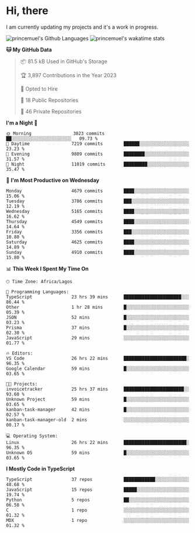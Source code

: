 # Hi, there

<!--
**princemuel/princemuel** is a ✨ _special_ ✨ repository because its `README.md` (this file) appears on your GitHub profile.

Here are some ideas to get you started:

- 🔭 I’m currently working on ...
- 🌱 I’m currently learning ...
- 👯 I’m looking to collaborate on ...
- 🤔 I’m looking for help with ...
- 💬 Ask me about ...
- 📫 How to reach me: ...
- 😄 Pronouns: ...
- ⚡ Fun fact: ...
-->

I am currently updating my projects and it's a work in progress.

![princemuel's Github Languages](https://github-readme-stats.vercel.app/api/top-langs/?username=princemuel&text_color=586069&layout=compact&hide_border=true&title_color=0366d6&count_private=true&include_all_commits=true&theme=tokyonight&show_icons=true)
![princemuel's wakatime stats](https://github-readme-stats.vercel.app/api/wakatime?username=princemuel&text_color=586069&layout=compact&hide_border=true&title_color=0366d6&count_private=true&include_all_commits=true&theme=tokyonight&show_icons=true)

<!--START_SECTION:waka-->
**🐱 My GitHub Data** 

> 📦 81.5 kB Used in GitHub's Storage 
 > 
> 🏆 3,897 Contributions in the Year 2023
 > 
> 💼 Opted to Hire
 > 
> 📜 18 Public Repositories 
 > 
> 🔑 46 Private Repositories 
 > 
**I'm a Night 🦉** 

```text
🌞 Morning                3023 commits        ██░░░░░░░░░░░░░░░░░░░░░░░   09.73 % 
🌆 Daytime                7219 commits        ██████░░░░░░░░░░░░░░░░░░░   23.23 % 
🌃 Evening                9809 commits        ████████░░░░░░░░░░░░░░░░░   31.57 % 
🌙 Night                  11019 commits       █████████░░░░░░░░░░░░░░░░   35.47 % 
```
📅 **I'm Most Productive on Wednesday** 

```text
Monday                   4679 commits        ████░░░░░░░░░░░░░░░░░░░░░   15.06 % 
Tuesday                  3786 commits        ███░░░░░░░░░░░░░░░░░░░░░░   12.19 % 
Wednesday                5165 commits        ████░░░░░░░░░░░░░░░░░░░░░   16.62 % 
Thursday                 4549 commits        ████░░░░░░░░░░░░░░░░░░░░░   14.64 % 
Friday                   3356 commits        ███░░░░░░░░░░░░░░░░░░░░░░   10.80 % 
Saturday                 4625 commits        ████░░░░░░░░░░░░░░░░░░░░░   14.89 % 
Sunday                   4910 commits        ████░░░░░░░░░░░░░░░░░░░░░   15.80 % 
```


📊 **This Week I Spent My Time On** 

```text
🕑︎ Time Zone: Africa/Lagos

💬 Programming Languages: 
TypeScript               23 hrs 39 mins      ██████████████████████░░░   86.44 % 
Other                    1 hr 28 mins        █░░░░░░░░░░░░░░░░░░░░░░░░   05.39 % 
JSON                     52 mins             █░░░░░░░░░░░░░░░░░░░░░░░░   03.23 % 
Prisma                   37 mins             █░░░░░░░░░░░░░░░░░░░░░░░░   02.30 % 
JavaScript               29 mins             ░░░░░░░░░░░░░░░░░░░░░░░░░   01.77 % 

🔥 Editors: 
VS Code                  26 hrs 22 mins      ████████████████████████░   96.35 % 
Google Calendar          59 mins             █░░░░░░░░░░░░░░░░░░░░░░░░   03.65 % 

🐱‍💻 Projects: 
invoicetracker           25 hrs 37 mins      ███████████████████████░░   93.60 % 
Unknown Project          59 mins             █░░░░░░░░░░░░░░░░░░░░░░░░   03.65 % 
kanban-task-manager      42 mins             █░░░░░░░░░░░░░░░░░░░░░░░░   02.57 % 
kanban-task-manager-old  2 mins              ░░░░░░░░░░░░░░░░░░░░░░░░░   00.17 % 

💻 Operating System: 
Linux                    26 hrs 22 mins      ████████████████████████░   96.35 % 
Unknown OS               59 mins             █░░░░░░░░░░░░░░░░░░░░░░░░   03.65 % 
```

**I Mostly Code in TypeScript** 

```text
TypeScript               37 repos            ████████████░░░░░░░░░░░░░   48.68 % 
JavaScript               15 repos            █████░░░░░░░░░░░░░░░░░░░░   19.74 % 
Python                   5 repos             ██░░░░░░░░░░░░░░░░░░░░░░░   06.58 % 
C                        1 repo              ░░░░░░░░░░░░░░░░░░░░░░░░░   01.32 % 
MDX                      1 repo              ░░░░░░░░░░░░░░░░░░░░░░░░░   01.32 % 
```




<!--END_SECTION:waka-->
